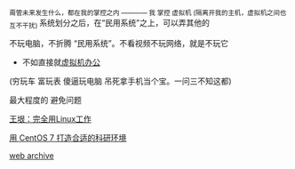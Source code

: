
<sub>
甭管未来发生什么，都在我的掌控之内 ———— 我 掌控 虚拟机 (隔离开我的主机，虚拟机之间也互不干扰)
</sub>
系统划分之后，在“民用系统”之上，可以弄其他的

不玩电脑，不折腾 “民用系统”。不看视频不玩网络，就是不玩它

- 不如直接就[虚拟机办公](http://www.cnblogs.com/krazysky/p/3671979.html)

(穷玩车 富玩表 傻逼玩电脑 吊死拿手机当个宝。一问三不知这都)

最大程度的 避免问题

[王垠：完全用Linux工作](https://www.douban.com/group/topic/12121637/)

[用 CentOS 7 打造合适的科研环境](http://seisman.info/linux-environment-for-seismology-research.html)

[web archive](https://web.archive.org/)
